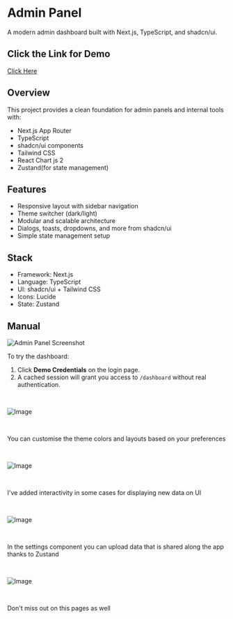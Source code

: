 # Admin Panel

A modern admin dashboard built with Next.js, TypeScript, and shadcn/ui.

## Click the Link for Demo 

[Click Here](https://admin-panel-azp2kkasl-nima-pourdads-projects.vercel.app)

## Overview

This project provides a clean foundation for admin panels and internal tools with:

- Next.js App Router
- TypeScript
- shadcn/ui components
- Tailwind CSS
- React Chart js 2
- Zustand(for state management)

## Features

- Responsive layout with sidebar navigation
- Theme switcher (dark/light)
- Modular and scalable architecture
- Dialogs, toasts, dropdowns, and more from shadcn/ui
- Simple state management setup

## Stack

- Framework: Next.js
- Language: TypeScript
- UI: shadcn/ui + Tailwind CSS
- Icons: Lucide
- State: Zustand

## Manual

![Admin Panel Screenshot](https://github.com/user-attachments/assets/dabf8b85-a597-4e99-a5ce-ac3d0f192fb2)

To try the dashboard:

1. Click **Demo Credentials** on the login page.
2. A cached session will grant you access to `/dashboard` without real authentication.

<br>

![Image](https://github.com/user-attachments/assets/e68121c4-b32d-4379-9eda-4e5ef2cdf6a2)

<br>

You can customise the theme colors and layouts based on your preferences

<br>

![Image](https://github.com/user-attachments/assets/4aadea50-9ac2-42dd-a061-3ae9c463ff96)

<br>

I've added interactivity in some cases for displaying new data on UI

<br>

![Image](https://github.com/user-attachments/assets/b4dcfe2a-160f-4d9b-b8a5-71e27419168d)

<br>

In the settings component you can upload data that is shared along the app thanks to Zustand

<br>

![Image](https://github.com/user-attachments/assets/f0ae7c38-3f3d-47dc-a2da-eea74bc7daf8)

<br>

Don't miss out on this pages as well
